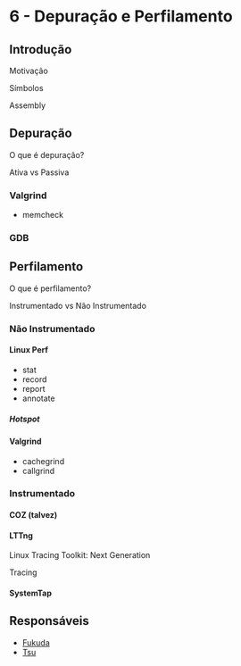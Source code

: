 # 6 - Depuração e Perfilamento

## Introdução

Motivação

Símbolos

Assembly

## Depuração

O que é depuração?

Ativa vs Passiva

### Valgrind

* memcheck

### GDB

## Perfilamento

O que é perfilamento?

Instrumentado vs Não Instrumentado

### Não Instrumentado

#### Linux Perf

* stat
* record
* report
* annotate

##### Hotspot

#### Valgrind

* cachegrind
* callgrind

### Instrumentado

#### COZ (talvez)

#### LTTng

Linux Tracing Toolkit: Next Generation

Tracing

#### SystemTap

## Responsáveis
* [Fukuda](https://github.com/JoaoFukuda)
* [Tsu]()

